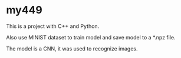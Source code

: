# my449


This is a project with C++ and Python.

Also use MINIST dataset to train model and save model to a *.npz file.

The model is a CNN, it was used to recognize images. 

